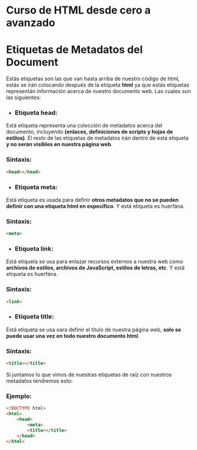 # Curso de HTML desde cero a avanzado

# Etiquetas de Metadatos del Document
Estás etiquetas son las que van hasta arriba de nuestro código de html, estás se irán colocando después de la etiqueta **html** ya que estás etiquetas representán información acerca de nuestro documento web. Las cuales son las siguientes:

* ### Etiqueta head:
Está etiqueta representa una colección de metadatos acerca del documento, incluyendo **(enlaces, definiciones de scripts y hojas de estilos)**. El resto de las etiquetas de metadatos irán dentró de está etiqueta **y no serán visibles en nuestra página web**.

### Sintaxis:
```html
<head></head>
```

* ### Etiqueta meta:
Está etiqueta es usada para definir **otros metadatos que no se pueden definir con una etiqueta html en específico**. Y está etiqueta es huerfána.

### Sintaxis:
```html
<meta>
```

* ### Etiqueta link:
Está etiqueta se usa para enlazar recursos externos a nuestra web como **archivos de estilos, archivos de JavaScript, estilos de letras, etc**. Y está etiqueta es huerfána.

### Sintaxis:
```html
<link>
```

* ### Etiqueta title:
Está etiqueta se usa oara definir el titulo de nuestra página web, **solo se puede usar una vez en todo nuestro documento html**.

### Sintaxis:
```html
<title></title>
```

Si juntamos lo que vimos de nuestras etiquetas de raíz con nuestros metadatos tendremos esto:

### Ejemplo:

```html
<!DOCTYPE html>
<html>
    <head>
        <meta>
        <title></title>
    </head>
</html>